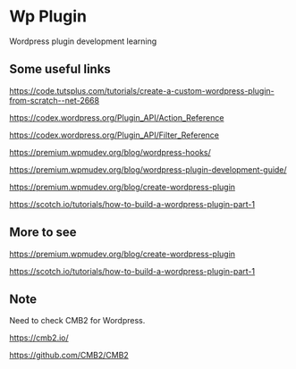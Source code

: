 # Wp Plugin
Wordpress plugin development learning 

## Some useful links

https://code.tutsplus.com/tutorials/create-a-custom-wordpress-plugin-from-scratch--net-2668

https://codex.wordpress.org/Plugin_API/Action_Reference

https://codex.wordpress.org/Plugin_API/Filter_Reference

https://premium.wpmudev.org/blog/wordpress-hooks/

https://premium.wpmudev.org/blog/wordpress-plugin-development-guide/

https://premium.wpmudev.org/blog/create-wordpress-plugin

https://scotch.io/tutorials/how-to-build-a-wordpress-plugin-part-1

## More to see
https://premium.wpmudev.org/blog/create-wordpress-plugin

https://scotch.io/tutorials/how-to-build-a-wordpress-plugin-part-1

## Note
Need to check CMB2 for Wordpress.

https://cmb2.io/

https://github.com/CMB2/CMB2